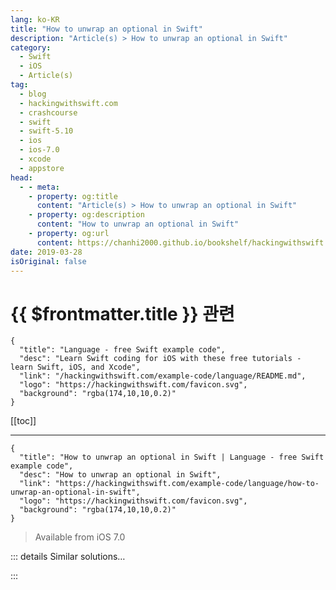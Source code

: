 ```yaml
---
lang: ko-KR
title: "How to unwrap an optional in Swift"
description: "Article(s) > How to unwrap an optional in Swift"
category:
  - Swift
  - iOS
  - Article(s)
tag: 
  - blog
  - hackingwithswift.com
  - crashcourse
  - swift
  - swift-5.10
  - ios
  - ios-7.0
  - xcode
  - appstore
head:
  - - meta:
    - property: og:title
      content: "Article(s) > How to unwrap an optional in Swift"
    - property: og:description
      content: "How to unwrap an optional in Swift"
    - property: og:url
      content: https://chanhi2000.github.io/bookshelf/hackingwithswift.com/example-code/language/how-to-unwrap-an-optional-in-swift.html
date: 2019-03-28
isOriginal: false
---
```


# {{ $frontmatter.title }} 관련

```component VPCard
{
  "title": "Language - free Swift example code",
  "desc": "Learn Swift coding for iOS with these free tutorials - learn Swift, iOS, and Xcode",
  "link": "/hackingwithswift.com/example-code/language/README.md",
  "logo": "https://hackingwithswift.com/favicon.svg",
  "background": "rgba(174,10,10,0.2)"
}
```

[[toc]]

---

```component VPCard
{
  "title": "How to unwrap an optional in Swift | Language - free Swift example code",
  "desc": "How to unwrap an optional in Swift",
  "link": "https://hackingwithswift.com/example-code/language/how-to-unwrap-an-optional-in-swift",
  "logo": "https://hackingwithswift.com/favicon.svg",
  "background": "rgba(174,10,10,0.2)"
}
```

> Available from iOS 7.0

<!-- TODO: 작성 -->

<!-- 
Optional values are a central concept in Swift, although admittedly they can be a little hard to understand at first. Put simply, an optional value is one that may or may not exist, which means Swift won't let you use it by accident - you need to either check whether it has a value and unwrap it, or force unwrap. Of the two options the first is definitely preferable, because it's significantly safer.

To check whether an optional has a value then unwrap it all in one, you should use `if let` syntax, like this:

```swift
// fetch an example optional string
let optionalString = fetchOptionalString()

// now unwrap it
if let unwrapped = optionalString {
    print(unwrapped)
}
```

In that example, the `print(unwrapped)` line will only be executed if `optionalString` has a value. If that line is reached, you can know for sure that `unwrapped` has a value that you can use, which makes that code safe.

-->

::: details Similar solutions…

<!--
/example-code/language/optional-vs-implicitly-unwrapped-optional-whats-the-difference">Optional vs implicitly unwrapped optional: what’s the difference? 
/example-code/language/when-is-it-safe-to-force-unwrap-optionals">When is it safe to force unwrap optionals? 
/example-code/testing/how-to-check-and-unwrap-optionals-in-tests-using-xctunwrap">How to check and unwrap optionals in tests using XCTUnwrap() 
/example-code/language/what-is-an-optional-value-in-swift">What is an optional value in Swift? 
/example-code/language/what-is-optional-chaining">What is optional chaining?</a>
-->

:::


